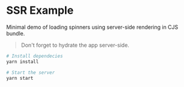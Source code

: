 # SSR Example

Minimal demo of loading spinners using server-side rendering in CJS bundle.

> Don't forget to hydrate the app server-side.

```sh
# Install dependecies
yarn install

# Start the server
yarn start
```